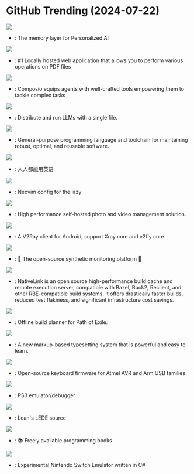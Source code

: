 # GitHub Trending (2024-07-22)

![](https://img.shields.io/badge/Python-New%202-green?style=flat-square&logo=appveyor)
- [](https://github.comundefined): The memory layer for Personalized AI

![](https://img.shields.io/badge/Java-New%20456-green?style=flat-square&logo=appveyor)
- [](https://github.comundefined): #1 Locally hosted web application that allows you to perform various operations on PDF files

![](https://img.shields.io/badge/Python-New%20338-green?style=flat-square&logo=appveyor)
- [](https://github.comundefined): Composio equips agents with well-crafted tools empowering them to tackle complex tasks

![](https://img.shields.io/badge/C%2B%2B-New%20171-green?style=flat-square&logo=appveyor)
- [](https://github.comundefined): Distribute and run LLMs with a single file.

![](https://img.shields.io/badge/Zig-New%2046-green?style=flat-square&logo=appveyor)
- [](https://github.comundefined): General-purpose programming language and toolchain for maintaining robust, optimal, and reusable software.

![](https://img.shields.io/badge/TypeScript-New%20257-green?style=flat-square&logo=appveyor)
- [](https://github.comundefined): 人人都能用英语

![](https://img.shields.io/badge/Lua-New%2015-green?style=flat-square&logo=appveyor)
- [](https://github.comundefined): Neovim config for the lazy

![](https://img.shields.io/badge/TypeScript-New%20259-green?style=flat-square&logo=appveyor)
- [](https://github.comundefined): High performance self-hosted photo and video management solution.

![](https://img.shields.io/badge/Kotlin-New%20422-green?style=flat-square&logo=appveyor)
- [](https://github.comundefined): A V2Ray client for Android, support Xray core and v2fly core

![](https://img.shields.io/badge/TypeScript-New%2024-green?style=flat-square&logo=appveyor)
- [](https://github.comundefined): 🏓 The open-source synthetic monitoring platform 🏓

![](https://img.shields.io/badge/Rust-New%20116-green?style=flat-square&logo=appveyor)
- [](https://github.comundefined): NativeLink is an open source high-performance build cache and remote execution server, compatible with Bazel, Buck2, Reclient, and other RBE-compatible build systems. It offers drastically faster builds, reduced test flakiness, and significant infrastructure cost savings.

![](https://img.shields.io/badge/Lua-New%2072-green?style=flat-square&logo=appveyor)
- [](https://github.comundefined): Offline build planner for Path of Exile.

![](https://img.shields.io/badge/Rust-New%20221-green?style=flat-square&logo=appveyor)
- [](https://github.comundefined): A new markup-based typesetting system that is powerful and easy to learn.

![](https://img.shields.io/badge/C-New%2078-green?style=flat-square&logo=appveyor)
- [](https://github.comundefined): Open-source keyboard firmware for Atmel AVR and Arm USB families

![](https://img.shields.io/badge/C%2B%2B-New%2026-green?style=flat-square&logo=appveyor)
- [](https://github.comundefined): PS3 emulator/debugger

![](https://img.shields.io/badge/C-New%2016-green?style=flat-square&logo=appveyor)
- [](https://github.comundefined): Lean's LEDE source

![](https://img.shields.io/badge/none-New%20262-green?style=flat-square&logo=appveyor)
- [](https://github.comundefined): 📚 Freely available programming books

![](https://img.shields.io/badge/C%23-New%2040-green?style=flat-square&logo=appveyor)
- [](https://github.comundefined): Experimental Nintendo Switch Emulator written in C#

